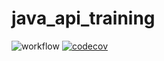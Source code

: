 # java_api_training
![workflow](https://github.com/Mael35/java_api_trainer/actions/workflows/build.yml/badge.svg)
[![codecov](https://codecov.io/gh/Mael35/java_api_entrainement/branch/main/graph/badge.svg?token=FGOGWRIZNR)](https://codecov.io/gh/Mael35/java_api_entrainement)
